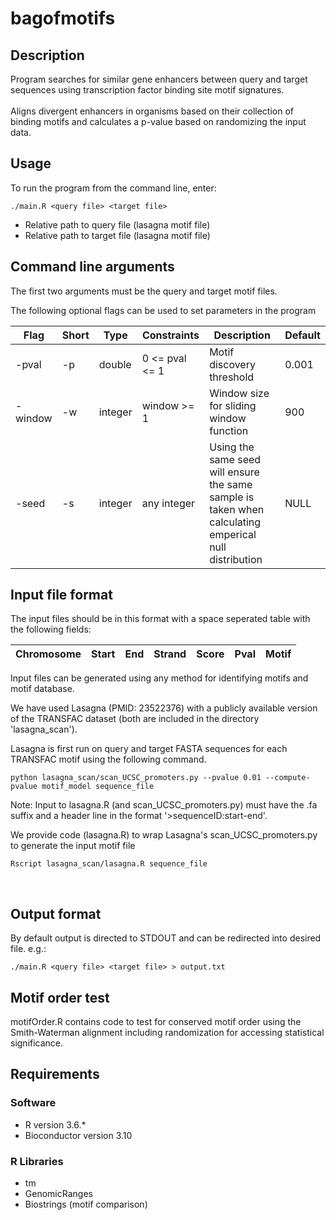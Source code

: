 # bagofmotifs

## Description 
Program searches for similar gene enhancers between query and target sequences using transcription factor binding site motif signatures. 
<Br>
<Br>
Aligns divergent enhancers in organisms based on their collection of binding motifs and calculates a p-value based on randomizing the input data.


## Usage

To run the program from the command line, enter:

```
./main.R <query file> <target file> 
```

- Relative path to query file (lasagna motif file)
- Relative path to target file (lasagna motif file)

## Command line arguments

The first two arguments must be the query and target motif files.

The following optional flags can be used to set parameters in the program 

Flag | Short| Type | Constraints| Description | Default
---- | --- | --- | --- | --- | ---
-pval | -p | double |0 <= pval <= 1| Motif discovery threshold | 0.001 
-window | -w |integer | window >= 1| Window size for sliding window function | 900
-seed | -s | integer |any integer| Using the same seed will ensure the same sample is taken when calculating emperical null distribution | NULL

## Input file format

The input files should be in this format with a space seperated table with the following fields:

Chromosome | Start| End | Strand | Score | Pval | Motif
---- | --- | --- | --- | --- | --- | ---

Input files can be generated using any method for identifying motifs and motif database. 



We have used Lasagna (PMID: 23522376) with a publicly available version of the TRANSFAC dataset (both are included in the directory 'lasagna_scan'). 

Lasagna is first run on query and target FASTA sequences for each TRANSFAC motif using the following command. 
```
python lasagna_scan/scan_UCSC_promoters.py --pvalue 0.01 --compute-pvalue motif_model sequence_file
```
Note: Input to lasagna.R (and scan_UCSC_promoters.py) must have the .fa suffix and a header line in the format '>sequenceID:start-end'.


We provide code (lasagna.R) to wrap Lasagna's scan_UCSC_promoters.py to generate the input motif file

```
Rscript lasagna_scan/lasagna.R sequence_file
```




<br>


## Output format

By default output is directed to STDOUT and can be redirected into desired file. e.g.:
```
./main.R <query file> <target file> > output.txt
```
## Motif order test
motifOrder.R contains code to test for conserved motif order using the Smith-Waterman alignment including randomization for accessing statistical significance.

## Requirements

### Software
- R version 3.6.*
- Bioconductor version 3.10

### R Libraries
- tm
- GenomicRanges
- Biostrings (motif comparison)




